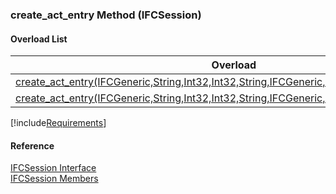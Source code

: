 ﻿### create_act_entry Method (IFCSession)

#### Overload List

| Overload | Description |
| --- | --- |
| [create_act_entry(IFCGeneric,String,Int32,Int32,String,IFCGeneric,String,String,Object)](FChoice.Foundation.Clarify.Compatibility~FChoice.Foundation.Clarify.Compatibility.IFCSession~create_act_entry(IFCGeneric,String,Int32,Int32,String,IFCGeneric,String,String,Object).md) |   |
| [create_act_entry(IFCGeneric,String,Int32,Int32,String,IFCGeneric,String,String,String,Object)](FChoice.Foundation.Clarify.Compatibility~FChoice.Foundation.Clarify.Compatibility.IFCSession~create_act_entry(IFCGeneric,String,Int32,Int32,String,IFCGeneric,String,String,String,Object).md) |   |

[!include[Requirements](../partials/requirements.md)]



#### Reference

[IFCSession Interface](FChoice.Foundation.Clarify.Compatibility~FChoice.Foundation.Clarify.Compatibility.IFCSession.md)  
[IFCSession Members](FChoice.Foundation.Clarify.Compatibility~FChoice.Foundation.Clarify.Compatibility.IFCSession_members.md)